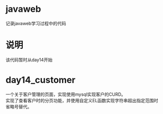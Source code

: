 # javaweb
记录javaweb学习过程中的代码

# 说明
该代码暂时从day14开始

# day14_customer
一个关于客户管理的页面，实现使用mysql实现客户的CURD。  
实现了查看客户时的分页功能，并使用自定义EL函数实现字符串超出指定范围时省略号替代。
